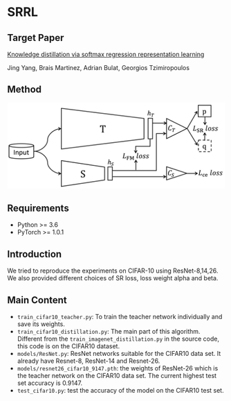 # SRRL
## Target Paper
[Knowledge distillation via softmax regression representation learning](https://openreview.net/pdf?id=ZzwDy_wiWv)

Jing Yang, Brais Martinez, Adrian Bulat, Georgios Tzimiropoulos

## Method
<div align="center">
    <img src="overview.png" width="600px"</img> 
</div> 

## Requirements
- Python >= 3.6
- PyTorch >= 1.0.1

## Introduction

We tried to reproduce the experiments on CIFAR-10 using ResNet-8,14,26. We also provided different choices of SR loss, loss weight alpha and beta.

## Main Content
- `train_cifar10_teacher.py`: To train the teacher network individually and save its weights. 
- `train_cifar10_distillation.py`: The main part of this algorithm. Different from the `train_imagenet_distillation.py` in the source code, this code is on the CIFAR10 dataset.
- `models/ResNet.py`: ResNet networks suitable for the CIFAR10 data set. It already have Resnet-8, ResNet-14 and Resnet-26.
- `models/resnet26_cifar10_9147.pth`: the weights of ResNet-26 which is the teacher network on the CIFAR10 data set. The current highest test set accuracy is 0.9147.
- `test_cifar10.py`: test the accuracy of the model on the CIFAR10 test set.
